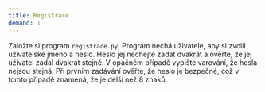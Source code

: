 ```yaml
---  
title: Registrace  
demand: 1  
---  
```


Založte si program `registrace.py`. Program nechá uživatele, aby si zvolil
uživatelské jméno a heslo. Heslo jej nechejte zadat dvakrát a ověřte, že jej
uživatel zadal dvakrát stejně. V opačném případě vypište varování, že hesla
nejsou stejná. Při prvním zadávání ověřte, že heslo je bezpečné, což v tomto
případě znamená, že je delší než 8 znaků.

